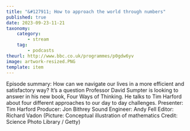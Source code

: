 ```yaml
---
title: "&#127911; How to approach the world through numbers"
published: true
date: 2023-09-23-11-21
taxonomy:
    category:
        - stream
    tag:
        - podcasts
theurl: http://www.bbc.co.uk/programmes/p0gdw6yv
image: artwork-resized.PNG
template: item
---
```


Episode summary: How can we navigate our lives in a more efficient and satisfactory way? It&rsquo;s a question Professor David Sumpter is looking to answer in his new book, Four Ways of Thinking. He talks to Tim Harford about four different approaches to our day to day challenges. Presenter: Tim Harford Producer: Jon Bithrey Sound Engineer: Andy Fell Editor: Richard Vadon (Picture: Conceptual illustration of mathematics Credit: Science Photo Library / Getty)
